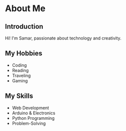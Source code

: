 <!DOCTYPE html>
<html lang="en">
<head>
    <meta charset="UTF-8">
    <meta name="viewport" content="width=device-width, initial-scale=1.0">
</head>
<body>
    <div class="container">
        <h1>About Me</h1>
        <h2>Introduction</h2>
        <p>Hi! I'm Samar, passionate about technology and creativity.</p>
        <h2>My Hobbies</h2>
        <ul>
            <li>Coding</li>
            <li>Reading</li>
            <li>Traveling</li>
            <li>Gaming</li>
        </ul>
        <h2>My Skills</h2>
        <ul>
            <li>Web Development</li>
            <li>Arduino & Electronics</li>
            <li>Python Programming</li>
            <li>Problem-Solving</li>
        </ul>
    </div>
</body>
</html>
